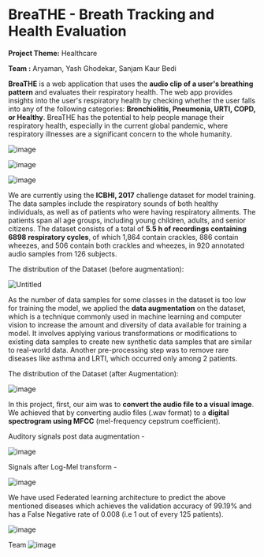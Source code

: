 # BreaTHE - Breath Tracking and Health Evaluation

**Project Theme:** Healthcare

**Team :** Aryaman, Yash Ghodekar, Sanjam Kaur Bedi

**BreaTHE** is a web application that uses the **audio clip of a user's breathing pattern** and evaluates their respiratory health. The web app provides insights into the user's respiratory health by checking whether the user falls into any of the following categories: **Bronchiolitis, Pneumonia, URTI, COPD, or Healthy**. BreaTHE has the potential to help people manage their respiratory health, especially in the current global pandemic, where respiratory illnesses are a significant concern to the whole humanity.

![image](https://github.com/Aryaman-Arya/BreaTHE/assets/85841043/558436c8-5435-43b9-9536-7e91b43cf7a4)

![image](https://github.com/Aryaman-Arya/BreaTHE/assets/85841043/eb3dd40b-d2a1-4f8e-804f-2ab6becba042)

![image](https://github.com/Aryaman-Arya/BreaTHE/assets/85841043/bbd351e7-4b8b-4923-ab68-33a43313c4f5)

We are currently using the **ICBHI, 2017** challenge dataset for model training. The data samples include the respiratory sounds of both healthy individuals, as well as of patients who were having respiratory ailments. The patients span all age groups, including young children, adults, and senior citizens. The dataset consists of a total of **5.5 h of recordings containing 6898 respiratory cycles**, of which 1,864 contain crackles, 886 contain wheezes, and 506 contain both crackles and wheezes, in 920 annotated audio samples from 126 subjects.

The distribution of the Dataset (before augmentation):

![Untitled](https://user-images.githubusercontent.com/75626387/229480543-113d512b-8309-4371-beba-24b1692fac0a.png)

As the number of data samples for some classes in the dataset is too low for training the model, we applied the **data augmentation** on the dataset, which is a technique commonly used in machine learning and computer vision to increase the amount and diversity of data available for training a model. It involves applying various transformations or modifications to existing data samples to create new synthetic data samples that are similar to real-world data. Another pre-processing step was to remove rare diseases like asthma and LRTI, which occurred only among 2 patients.

The distribution of the Dataset (after Augmentation):

![image](https://user-images.githubusercontent.com/85841043/229993755-c4fa7e48-696d-4be2-b34c-1fa880e1eeff.png)

In this project, first, our aim was to **convert the audio file to a visual image**. We achieved that by converting audio files (.wav format) to a **digital spectrogram using MFCC** (mel-frequency cepstrum coefficient).

Auditory signals post data augmentation - 

![image](https://user-images.githubusercontent.com/85841043/230002355-661e0acc-538c-4469-8a76-2138228a86a6.png)

Signals after Log-Mel transform - 

![image](https://user-images.githubusercontent.com/85841043/230003483-d3c861c8-9d30-4fc1-83eb-3ce58d37639f.png)

We have used Federated learning architecture to predict the above mentioned diseases which achieves the validation accuracy of 99.19% and has a False Negative rate of 0.008 (i.e 1 out of every 125 patients).

![image](https://github.com/Aryaman-Arya/BreaTHE/assets/85841043/abcadb73-9a42-4aba-846d-5f5131a8b364)

Team 
![image](https://github.com/Aryaman-Arya/BreaTHE/assets/85841043/ca9bac33-a0cd-4490-ad1f-8fb260d11f2a)
